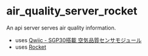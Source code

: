 # air_quality_server_rocket

An api server serves air quality information.

- uses [Qwiic - SGP30搭載 空気品質センサモジュール](https://www.switch-science.com/catalog/6464/ "Qwiic - SGP30搭載 空気品質センサモジュール")
- uses [Rocket](https://rocket.rs/ "Rocket - Simple, Fast, Type-Safe Web Framework for Rust")
